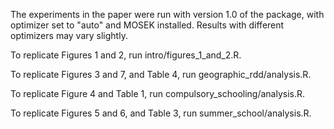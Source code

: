 The experiments in the paper were run with version 1.0 of the package, with optimizer set to "auto" and MOSEK installed. Results with different optimizers may vary slightly.

To replicate Figures 1 and 2, run intro/figures_1_and_2.R.

To replicate Figures 3 and 7, and Table 4, run geographic_rdd/analysis.R.

To replicate Figure 4 and Table 1, run compulsory_schooling/analysis.R.

To replicate Figures 5 and 6, and Table 3, run summer_school/analysis.R.